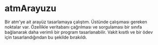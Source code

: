 # atmArayuzu
Bir atm'ye ait arayüz tasarlamaya çalıştım. Üstünde çalışıması gereken noktalar var.
Özellikle veritabanı çağrılması ve sorgulaması bir sınıfa bağlanarak daha verimli bir program tasarlanabilir.
Vakit kısıtlı ve bir ödev için tasarlandığından bu şekilde bırakıldı.
